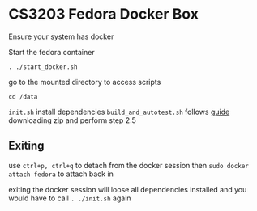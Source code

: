 # CS3203 Fedora Docker Box

Ensure your system has docker

Start the fedora container
```
. ./start_docker.sh
```

go to the mounted directory to access scripts
```
cd /data
```

`init.sh` install dependencies
`build_and_autotest.sh` follows [guide](https://github.com/nus-cs3203/project-wiki/wiki/Cross-platform-Startup-SPA-Solution) downloading zip and perform step 2.5

## Exiting

use `ctrl+p, ctrl+q` to detach from the docker session
then `sudo docker attach fedora` to attach back in

exiting the docker session will loose all dependencies installed and you would have to call `. ./init.sh` again